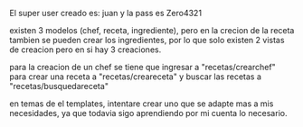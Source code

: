 El super user creado es: juan
y la pass es Zero4321

existen 3 modelos (chef, receta, ingrediente), pero en la crecion de la receta tambien se pueden crear los ingredientes, por lo que solo existen 2 vistas de creacion pero en si hay 3 creaciones.

para la creacion de un chef se tiene que ingresar a "recetas/crearchef"
para crear una receta a "recetas/creareceta"
y buscar las recetas a "recetas/busquedareceta"

en temas de el templates, intentare crear uno que se adapte mas a mis necesidades, ya que todavia sigo aprendiendo por mi cuenta lo necesario.
